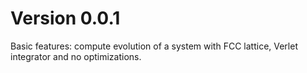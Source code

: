 # Version 0.0.1

Basic features: compute evolution of a system with FCC lattice, Verlet integrator and no optimizations.